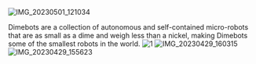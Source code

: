 ![IMG_20230501_121034](https://github.com/dimebots/dimebots/assets/139924965/5c911792-04d4-4299-b84b-ad9c4f4c3fe9)


Dimebots are a collection of autonomous and self-contained micro-robots that are as small as a dime and weigh less than a nickel, making Dimebots some of the smallest robots in the world.
![1](https://github.com/dimebots/dimebots/assets/139924965/de232ec9-e8ca-4f49-aed2-1452944a4d0a)
![IMG_20230429_160315](https://github.com/dimebots/dimebots/assets/139924965/ea043635-1a79-446b-b299-f12e75829b2a)
![IMG_20230429_155623](https://github.com/dimebots/dimebots/assets/139924965/6b5892ba-6ebe-4dd0-a2ab-0156e3d4bcc4)

